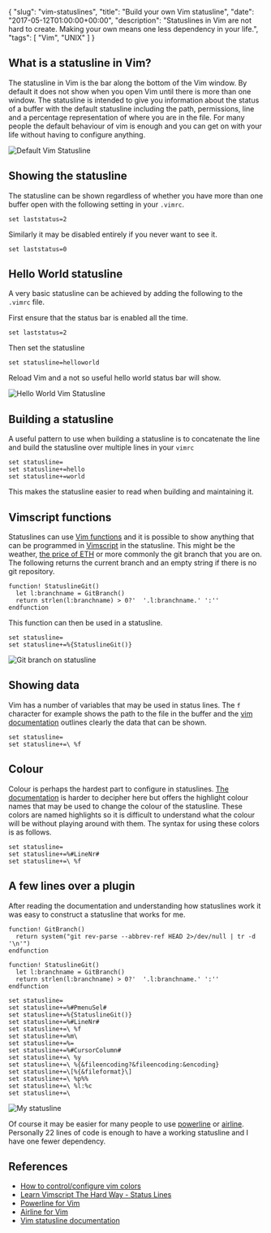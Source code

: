 {
  "slug": "vim-statuslines",
  "title": "Build your own Vim statusline",
  "date": "2017-05-12T01:00:00+00:00",
  "description": "Statuslines in Vim are not hard to create. Making your own means one less dependency in your life.",
  "tags": [
    "Vim",
    "UNIX"
  ]
}

## What is a statusline in Vim?

The statusline in Vim is the bar along the bottom of the Vim window. By default it does not show when you open Vim until there is more than one window. The statusline is intended to give you information about the status of a buffer with the default statusline including the path, permissions, line and a percentage representation of where you are in the file. For many people the default behaviour of vim is enough and you can get on with your life without having to configure anything.

![Default Vim Statusline][10] 

## Showing the statusline

The statusline can be shown regardless of whether you have more than one buffer open with the following setting in your `.vimrc`.

    set laststatus=2

Similarly it may be disabled entirely if you never want to see it.

    set laststatus=0

## Hello World statusline

A very basic statusline can be achieved by adding the following to the `.vimrc` file. 

First ensure that the status bar is enabled all the time.

    set laststatus=2

Then set the statusline

    set statusline=helloworld

Reload Vim and a not so useful hello world status bar will show. 

![Hello World Vim Statusline][11] 

## Building a statusline

A useful pattern to use when building a statusline is to concatenate the line and build the statusline over multiple lines in your `vimrc`

    set statusline=
    set statusline+=hello
    set statusline+=world

This makes the statusline easier to read when building and maintaining it. 

## Vimscript functions

Statuslines can use [Vim functions][1] and it is possible to show anything that can be programmed in [Vimscript][2] in the statusline. This might be the weather, [the price of ETH][3] or more commonly the git branch that you are on. The following returns the current branch and an empty string if there is no git repository.

    function! StatuslineGit()
      let l:branchname = GitBranch()
      return strlen(l:branchname) > 0?'  '.l:branchname.' ':''
    endfunction

This function can then be used in a statusline.

    set statusline=
    set statusline+=%{StatuslineGit()}

![Git branch on statusline][12] 

## Showing data

Vim has a number of variables that may be used in status lines. The `f` character for example shows the path to the file in the buffer and the [vim documentation][4] outlines clearly the data that can be shown. 

    set statusline=
    set statusline+=\ %f
    
## Colour

Colour is perhaps the hardest part to configure in statuslines. [The documentation][7] is harder to decipher here but offers the highlight colour names that may be used to change the colour of the statusline. These colors are named highlights so it is difficult to understand what the colour will be without playing around with them. The syntax for using these colors is as follows.

    set statusline=
    set statusline+=%#LineNr#
    set statusline+=\ %f

## A few lines over a plugin

After reading the documentation and understanding how statuslines work it was easy to construct a statusline that works for me.

    function! GitBranch()
      return system("git rev-parse --abbrev-ref HEAD 2>/dev/null | tr -d '\n'")
    endfunction

    function! StatuslineGit()
      let l:branchname = GitBranch()
      return strlen(l:branchname) > 0?'  '.l:branchname.' ':''
    endfunction

    set statusline=
    set statusline+=%#PmenuSel#
    set statusline+=%{StatuslineGit()}
    set statusline+=%#LineNr#
    set statusline+=\ %f
    set statusline+=%m\
    set statusline+=%=
    set statusline+=%#CursorColumn#
    set statusline+=\ %y
    set statusline+=\ %{&fileencoding?&fileencoding:&encoding}
    set statusline+=\[%{&fileformat}\]
    set statusline+=\ %p%%
    set statusline+=\ %l:%c
    set statusline+=\ 

![My statusline][13] 

Of course it may be easier for many people to use [powerline][8] or [airline][9]. Personally 22 lines of code is enough to have a working statusline and I have one fewer dependency.

## References

* [How to control/configure vim colors][5]
* [Learn Vimscript The Hard Way - Status Lines][6]
* [Powerline for Vim][8]
* [Airline for Vim][9]
* [Vim statusline documentation][4]

[1]: http://learnvimscriptthehardway.stevelosh.com/chapters/23.html
[2]: http://learnvimscriptthehardway.stevelosh.com/
[3]: https://ethereumprice.org/
[4]: http://vimdoc.sourceforge.net/htmldoc/options.html#'statusline'
[5]: http://alvinalexander.com/linux/vi-vim-editor-color-scheme-syntax#possible-highlight-groups
[6]: http://learnvimscriptthehardway.stevelosh.com/chapters/17.html
[7]: http://docs.huihoo.com/vim/7.2/syntax.html7
[8]: https://github.com/Lokaltog/vim-powerline
[9]: https://github.com/vim-airline/vim-airline
[10]: /images/articles/vim-default-statusline.png
[11]: /images/articles/statusline-helloworld.png
[12]: /images/articles/git-branch-statusline.png
[13]: /images/articles/my-statusline.png
